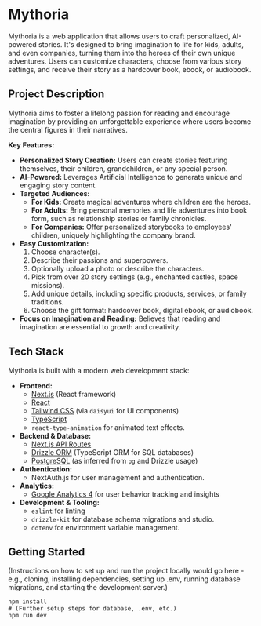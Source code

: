 # Mythoria

Mythoria is a web application that allows users to craft personalized, AI-powered stories. It's designed to bring imagination to life for kids, adults, and even companies, turning them into the heroes of their own unique adventures. Users can customize characters, choose from various story settings, and receive their story as a hardcover book, ebook, or audiobook.

## Project Description

Mythoria aims to foster a lifelong passion for reading and encourage imagination by providing an unforgettable experience where users become the central figures in their narratives.

**Key Features:**

*   **Personalized Story Creation:** Users can create stories featuring themselves, their children, grandchildren, or any special person.
*   **AI-Powered:** Leverages Artificial Intelligence to generate unique and engaging story content.
*   **Targeted Audiences:**
    *   **For Kids:** Create magical adventures where children are the heroes.
    *   **For Adults:** Bring personal memories and life adventures into book form, such as relationship stories or family chronicles.
    *   **For Companies:** Offer personalized storybooks to employees' children, uniquely highlighting the company brand.
*   **Easy Customization:**
    1.  Choose character(s).
    2.  Describe their passions and superpowers.
    3.  Optionally upload a photo or describe the characters.
    4.  Pick from over 20 story settings (e.g., enchanted castles, space missions).
    5.  Add unique details, including specific products, services, or family traditions.
    6.  Choose the gift format: hardcover book, digital ebook, or audiobook.
*   **Focus on Imagination and Reading:** Believes that reading and imagination are essential to growth and creativity.

## Tech Stack

Mythoria is built with a modern web development stack:

*   **Frontend:**
    *   [Next.js](https://nextjs.org/) (React framework)
    *   [React](https://reactjs.org/)
    *   [Tailwind CSS](https://tailwindcss.com/) (via `daisyui` for UI components)
    *   [TypeScript](https://www.typescriptlang.org/)
    *   `react-type-animation` for animated text effects.
*   **Backend & Database:**
    *   [Next.js API Routes](https://nextjs.org/docs/api-routes/introduction)
    *   [Drizzle ORM](https://orm.drizzle.team/) (TypeScript ORM for SQL databases)
    *   [PostgreSQL](https://www.postgresql.org/) (as inferred from `pg` and Drizzle usage)
*   **Authentication:**
    *   NextAuth.js for user management and authentication.
*   **Analytics:**
    *   [Google Analytics 4](https://analytics.google.com/) for user behavior tracking and insights
*   **Development & Tooling:**
    *   `eslint` for linting
    *   `drizzle-kit` for database schema migrations and studio.
    *   `dotenv` for environment variable management.

## Getting Started

(Instructions on how to set up and run the project locally would go here - e.g., cloning, installing dependencies, setting up .env, running database migrations, and starting the development server.)

```
npm install
# (Further setup steps for database, .env, etc.)
npm run dev
```